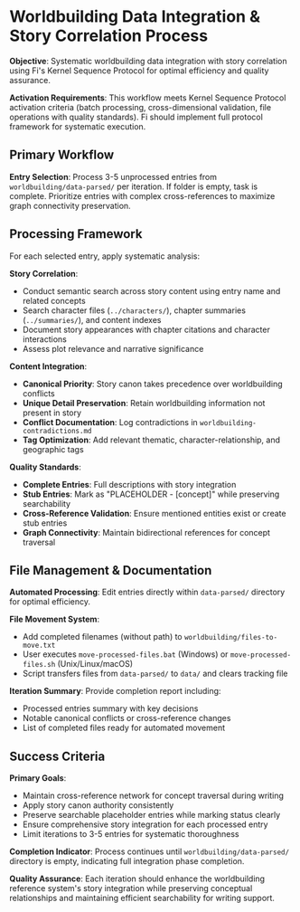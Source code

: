 # Worldbuilding Data Integration & Story Correlation Process

**Objective**: Systematic worldbuilding data integration with story correlation using Fi's Kernel Sequence Protocol for optimal efficiency and quality assurance.

**Activation Requirements**: This workflow meets Kernel Sequence Protocol activation criteria (batch processing, cross-dimensional validation, file operations with quality standards). Fi should implement full protocol framework for systematic execution.

## Primary Workflow

**Entry Selection**: Process 3-5 unprocessed entries from `worldbuilding/data-parsed/` per iteration. If folder is empty, task is complete. Prioritize entries with complex cross-references to maximize graph connectivity preservation.

## Processing Framework

For each selected entry, apply systematic analysis:

**Story Correlation**:
- Conduct semantic search across story content using entry name and related concepts
- Search character files (`../characters/`), chapter summaries (`../summaries/`), and content indexes
- Document story appearances with chapter citations and character interactions
- Assess plot relevance and narrative significance

**Content Integration**:
- **Canonical Priority**: Story canon takes precedence over worldbuilding conflicts
- **Unique Detail Preservation**: Retain worldbuilding information not present in story
- **Conflict Documentation**: Log contradictions in `worldbuilding-contradictions.md`
- **Tag Optimization**: Add relevant thematic, character-relationship, and geographic tags

**Quality Standards**:
- **Complete Entries**: Full descriptions with story integration
- **Stub Entries**: Mark as "PLACEHOLDER - [concept]" while preserving searchability  
- **Cross-Reference Validation**: Ensure mentioned entities exist or create stub entries
- **Graph Connectivity**: Maintain bidirectional references for concept traversal

## File Management & Documentation

**Automated Processing**: Edit entries directly within `data-parsed/` directory for optimal efficiency.

**File Movement System**: 
- Add completed filenames (without path) to `worldbuilding/files-to-move.txt`
- User executes `move-processed-files.bat` (Windows) or `move-processed-files.sh` (Unix/Linux/macOS)
- Script transfers files from `data-parsed/` to `data/` and clears tracking file

**Iteration Summary**: Provide completion report including:
- Processed entries summary with key decisions
- Notable canonical conflicts or cross-reference changes  
- List of completed files ready for automated movement

## Success Criteria

**Primary Goals**:
- Maintain cross-reference network for concept traversal during writing
- Apply story canon authority consistently
- Preserve searchable placeholder entries while marking status clearly
- Ensure comprehensive story integration for each processed entry
- Limit iterations to 3-5 entries for systematic thoroughness

**Completion Indicator**: Process continues until `worldbuilding/data-parsed/` directory is empty, indicating full integration phase completion.

**Quality Assurance**: Each iteration should enhance the worldbuilding reference system's story integration while preserving conceptual relationships and maintaining efficient searchability for writing support.
